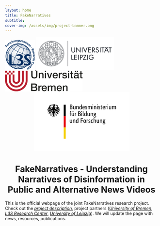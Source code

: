 ```yaml
---
layout: home
title: FakeNarratives
subtitle: 
cover-img: /assets/img/project-banner.png
---
```

<a href="https://www.tib.eu/en/research-development/visual-analytics">
<img src="./assets/img/logo-l3s.png">
<a href="https://ch.uni-leipzig.de">
<img src="./assets/img/logo-leipzig.png">
</a> 
<a href="https://www.uni-bremen.de/fb-10">
<img src="./assets/img/logo-bremen.png">


<center><a href="https://www.softwaresysteme.pt-dlr.de/de/ki-in-der-praxis.php"> <img src="./assets/img/BMBF_logo.png"></a></center>
<center><h1>FakeNarratives - Understanding Narratives of Disinformation in Public and Alternative News Videos</h1></center>
This is the official webpage of the joint FakeNarratives research project. Check out the <a href="https://fakenarratives.github.io/about/" style="color:black"><i>project description</i></a>, project partners (<a href="https://fakenarratives.github.io/bre" style="color:black"><i>University of Bremen</i></a>, <a href="https://fakenarratives.github.io/l3s" style="color:black"><i>L3S Research Center</i></a>, <a href="https://fakenarratives.github.io/lpz" style="color:black"><i>University of Leipzig</i></a>). We will update the page with news, resources, publications.

<br>
<br>
<br>
<br>
<br>